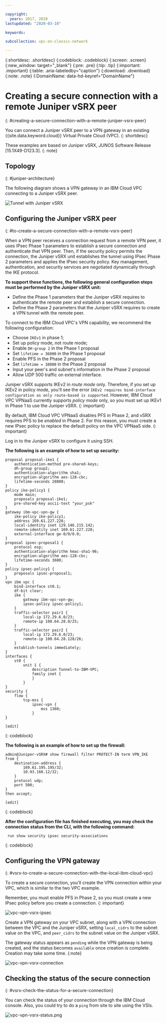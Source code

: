 ```yaml
---

copyright:
  years: 2017, 2020
lastupdated: "2020-03-10"

keywords:

subcollection: vpc-on-classic-network

---
```


{:shortdesc: .shortdesc}
{:codeblock: .codeblock}
{:screen: .screen}
{:new_window: target="_blank"}
{:pre: .pre}
{:tip: .tip}
{:important: .important}
{:table: .aria-labeledby="caption"}
{:download: .download}
{:note: .note}
{:DomainName: data-hd-keyref="DomainName"}


# Creating a secure connection with a remote Juniper vSRX peer
{: #creating-a-secure-connection-with-a-remote-juniper-vsrx-peer}

You can connect a Juniper vSRX peer to a VPN gateway in an existing {{site.data.keyword.cloud}} Virtual Private Cloud (VPC).
{: shortdesc}

These examples are based on Juniper vSRX, JUNOS Software Release [15.1X49-D123.3].
{: note}

## Topology
{: #juniper-architecture}

The following diagram shows a VPN gateway in an IBM Cloud VPC connecting to a Juniper vSRX peer.

![Tunnel with Juniper vSRX](./images/vpc-vpn-vsrx-figure.png)

## Configuring the Juniper vSRX peer
{: #to-create-a-secure-connection-with-a-remote-vsrx-peer}

When a VPN peer receives a connection request from a remote VPN peer, it uses IPsec Phase 1 parameters to establish a secure connection and authenticate that VPN peer. Then, if the security policy permits the connection, the Juniper vSRX unit establishes the tunnel using IPsec Phase 2 parameters and applies the IPsec security policy. Key management, authentication, and security services are negotiated dynamically through the IKE protocol.

**To support these functions, the following general configuration steps must be performed by the Juniper vSRX unit:**

* Define the Phase 1 parameters that the Juniper vSRX requires to authenticate the remote peer and establish a secure connection.
* Define the Phase 2 parameters that the Juniper vSRX requires to create a VPN tunnel with the remote peer.

To connect to the IBM Cloud VPC's VPN capability, we recommend the following configuration:

* Choose `IKEv1` in phase 1;
* Set up policy mode, not route mode;
* Enable `DH-group 2` in the Phase 1 proposal
* Set `lifetime = 36000` in the Phase 1 proposal
* Enable PFS in the Phase 2 proposal
* Set `lifetime = 10800` in the Phase 2 proposal
* Input your peer's and subnet's information in the Phase 2 proposal
* Allow UDP 500 traffic on external interface.

Juniper vSRX supports IKEv2 in _route mode_ only. Therefore, if you set up IKEv2 in policy mode, you'll see the error `IKEv2 requires bind-interface configuration as only route-based is supported`. However, IBM Cloud VPC VPNaaS currently supports _policy mode_ only, so you must set up IKEv1 in Phase 1 to use the Juniper vSRX.
{: important}

By default, IBM Cloud VPC VPNaaS disables PFS in Phase 2, and vSRX requires PFS to be _enabled_ in Phase 2. For this reason, you must create a new IPsec policy to replace the default policy on the VPC VPNaaS side.
{: important}

Log in to the Juniper vSRX to configure it using SSH.

**The following is an example of how to set up security:**

```
proposal proposal-ike1 {
    authentication-method pre-shared-keys;
    dh-group group2;
    authentication-algorithm sha1;
    encryption-algorithm aes-128-cbc;
    lifetime-seconds 28800;
}
policy ike-policy1 {
    mode main;
    proposals proposal-ike1;
    pre-shared-key ascii-text "your_psk"
}
gateway ibm-vpc-vpn-gw {
    ike-policy ike-policy1;
    address 169.61.227.228;
    local-identity inet 129.146.215.142;
    remote-identity inet 169.61.227.228;
    external-interface ge-0/0/0.0;
}
proposal ipsec-proposal1 {
    protocol esp;
    authentication-algorithm hmac-sha1-96;
    encryption-algorithm aes-128-cbc;
    lifetime-seconds 3600;
}
policy ipsec-policy1 {
    proposals ipsec-proposal1;
}
vpn ibm_vpc {
    bind-interface st0.1;
    df-bit clear;
    ike {
        gateway ibm-vpc-vpn-gw;
        ipsec-policy ipsec-policy1;
    }
    traffic-selector pair1 {
        local-ip 172.29.6.0/23;
        remote-ip 100.64.28.0/25;
    }
    traffic-selector pair2 {
        local-ip 172.29.6.0/23;
        remote-ip 100.64.28.128/26;
    }
    establish-tunnels immediately;
}
interfaces {
    st0 {
        unit 1 {
            description Tunnel-to-IBM-VPC;
            family inet {
            }
        }
}
security {
    flow {
        tcp-mss {
            ipsec-vpn {
                mss 1360;
            }
}

[edit]

```
{: codeblock}

**The following is an example of how to set up the firewall:**

```
admin@Juniper-vSRX# show firewall filter PROTECT-IN term VPN_IKE
from {
    destination-address {
        169.61.195.195/32;
        10.93.160.12/32;
    }
    protocol udp;
    port 500;
}
then accept;

[edit]
```
{: codeblock}

**After the configuration file has finished executing, you may check the connection status from the CLI, with the following command:**

```
 run show security ipsec security-associations
```
{: codeblock}

## Configuring the VPN gateway
{: #vsrx-to-create-a-secure-connection-with-the-local-ibm-cloud-vpc}

To create a secure connection, you'll create the VPN connection within your VPC, which is similar to the two VPC example.

Remember, you must enable PFS in Phase 2, so you must create a new IPsec policy before you create a connection.
{: important}

![vpc-vpn-vsrx-ipsec](./images/vpc-vpn-vsrx-ipsec.png)

Create a VPN gateway on your VPC subnet, along with a VPN connection between the VPC and the Juniper vSRX, setting `local_cidrs` to the subnet value on the VPC, and `peer_cidrs` to the subnet value on the Juniper vSRX.

The gateway status appears as `pending` while the VPN gateway is being created, and the status becomes `available` once creation is complete. Creation may take some time.
{:note}

![vpc-vpn-vsrx-connection](./images/vpc-vpn-vsrx-connection.png)

## Checking the status of the secure connection
{: #vsrx-check-the-status-for-a-secure-connection}

You can check the status of your connection through the IBM Cloud console. Also, you could try to do a `ping` from site to site using the VSIs.

![vpc-vpn-vsrx-status.png](./images/vpc-vpn-vsrx-status.png)
